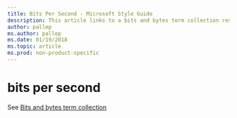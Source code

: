 ```yaml
---
title: Bits Per Second - Microsoft Style Guide
description: This article links to a bits and bytes term collection resource to write the term bits per second in accordance with Microsoft style guidelines.
author: pallep
ms.author: pallep
ms.date: 01/19/2018
ms.topic: article
ms.prod: non-product-specific
---
```


# bits per second

See [Bits and bytes term collection](~/a-z-word-list-term-collections/term-collections/bits-bytes-terms.md)
